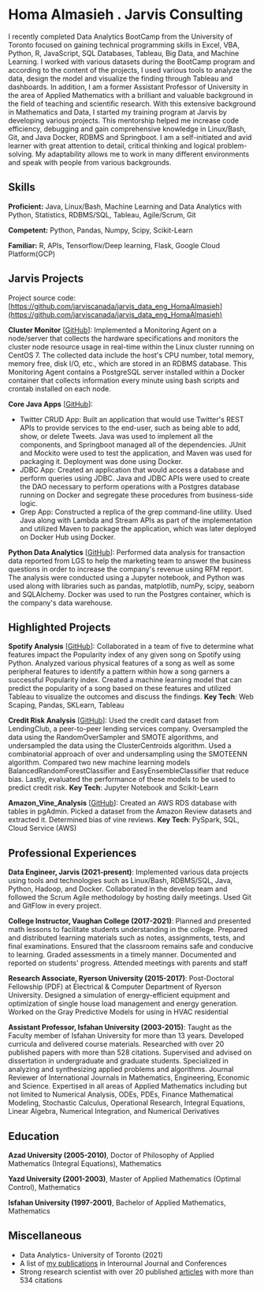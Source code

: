 # Homa Almasieh . Jarvis Consulting

 I recently completed Data Analytics BootCamp from the University of Toronto focused on gaining technical programming skills in Excel, VBA, Python, R, JavaScript, SQL Databases, Tableau, Big Data, and Machine Learning. I worked with various datasets during the BootCamp program and according to the content of the projects, I used various tools to analyze the data, design the model and visualize the finding through Tableau and dashboards. In addition, I am a former Assistant Professor of University in the area of Applied Mathematics with a brilliant and valuable background in the field of teaching and scientific research. With this extensive background in Mathematics and Data, I started my training program at Jarvis by developing various projects. This mentorship helped me increase code efficiency, debugging and gain comprehensive knowledge in Linux/Bash, Git, and Java Docker, RDBMS and Springboot. I am a self-initiated and avid learner with great attention to detail, critical thinking and logical problem-solving. My adaptability allows me to work in many different environments and speak with people from various backgrounds.

## Skills

**Proficient:** Java, Linux/Bash, Machine Learning and Data Analytics with Python, Statistics, RDBMS/SQL, Tableau, Agile/Scrum, Git

**Competent:** Python, Pandas, Numpy, Scipy, Scikit-Learn

**Familiar:** R, APIs, Tensorflow/Deep learning, Flask, Google Cloud Platform(GCP)

## Jarvis Projects

Project source code: [https://github.com/jarviscanada/jarvis_data_eng_HomaAlmasieh](https://github.com/jarviscanada/jarvis_data_eng_HomaAlmasieh)


**Cluster Monitor** [[GitHub](https://github.com/jarviscanada/jarvis_data_eng_HomaAlmasieh/tree/master/linux_sql)]: Implemented a Monitoring Agent on a node/server that collects the hardware specifications and monitors the cluster node resource usage in real-time within the Linux cluster running on CentOS 7. The collected data include the host's CPU number, total memory, memory free, disk I/O, etc., which are stored in an RDBMS database. This Monitoring Agent contains a PostgreSQL server installed within a Docker container that collects information every minute using bash scripts and crontab installed on each node.

**Core Java Apps** [[GitHub](https://github.com/jarviscanada/jarvis_data_eng_HomaAlmasieh/tree/master/core_java)]:
      
  - Twitter CRUD App: Built an application that would use Twitter's REST APIs to provide services to the end-user, such as being able to add, show, or delete Tweets. Java was used to implement all the components, and Springboot managed all of the dependencies. JUnit and Mockito were used to test the application, and Maven was used for packaging it. Deployment was done using Docker.
  - JDBC App: Created an application that would access a database and perform queries using JDBC. Java and JDBC APIs were used to create the DAO necessary to perform operations with a Postgres database running on Docker and segregate these procedures from business-side logic.
  - Grep App: Constructed a replica of the grep command-line utility. Used Java along with Lambda and Stream APIs as part of the implementation and utilized Maven to package the application, which was later deployed on Docker Hub using Docker.

**Python Data Analytics** [[GitHub](https://github.com/jarviscanada/jarvis_data_eng_HomaAlmasieh/tree/master/python_data_anlytics)]: Performed data analysis for transaction data reported from LGS to help the marketing team to answer the business questions in order to increase the company's revenue using RFM report. The analysis were conducted using a Jupyter notebook, and Python was used along with libraries such as pandas, matplotlib, numPy, scipy, seaborn and SQLAlchemy. Docker was used to run the Postgres container, which is the company's data warehouse.


## Highlighted Projects
**Spotify Analysis** [[GitHub](https://github.com/halmasieh/Spotify_Analysis)]: Collaborated in a team of five to determine what features impact the Popularity index of any given song on Spotify using Python. Analyzed various physical features of a song as well as some peripheral features to identify a pattern within how a song garners a successful Popularity index. Created a machine learning model that can predict the popularity of a song based on these features and utilized Tableau to visualize the outcomes and discuss the findings.
 **Key Tech**: Web Scaping, Pandas, SKLearn, Tableau

**Credit Risk Analysis** [[GitHub](https://github.com/halmasieh/Credit_Risk_Analysis)]: Used the credit card dataset from LendingClub, a peer-to-peer lending services company. Oversampled the data using the RandomOverSampler and SMOTE algorithms, and undersampled the data using the ClusterCentroids algorithm. Used a combinatorial approach of over and undersampling using the SMOTEENN algorithm. Compared two new machine learning models BalancedRandomForestClassifier and EasyEnsembleClassifier that reduce bias. Lastly, evaluated the performance of these models to be used to predict credit risk. **Key Tech**: Jupyter Notebook and Scikit-Learn

**Amazon_Vine_Analysis** [[GitHub](https://github.com/halmasieh/Amazon_Vine_Analysis)]: Created an AWS RDS database with tables in pgAdmin. Picked a dataset from the Amazon Review datasets and extracted it. Determined bias of vine reviews. **Key Tech**: PySpark, SQL, Cloud Service (AWS)


## Professional Experiences

**Data Engineer, Jarvis (2021-present)**: Implemented various data projects using tools and technologies such as Linux/Bash, RDBMS/SQL, Java, Python, Hadoop, and Docker. Collaborated in the develop team and followed the Scrum Agile methodology by hosting daily meetings. Used Git and GitFlow in every project.

**College Instructor, Vaughan College (2017-2021)**: Planned and presented math lessons to facilitate students understanding in the college. Prepared and distributed learning materials such as notes, assignments, tests, and final examinations. Ensured that the classroom remains safe and conducive to learning. Graded assessments in a timely manner. Documented and reported on students' progress. Attended meetings with parents and staff

**Research Associate, Ryerson University (2015-2017)**:  Post-Doctoral Fellowship (PDF) at Electrical & Computer Department of Ryerson University. Designed a simulation of energy-efficient equipment and optimization of single house load management and energy generation. Worked on the Gray Predictive Models for using in HVAC residential

**Assistant Professor, Isfahan University (2003-2015)**: Taught as the Faculty member of Isfahan University for more than 13 years. Developed curricula and delivered course materials. Researched with over 20 published papers with more than 528 citations. Supervised and advised on dissertation in undergraduate and graduate students. Specialized in analyzing and synthesizing applied problems and algorithms. Journal Reviewer of International Journals in Mathematics, Engineering, Economic and Science. Expertised in all areas of Applied Mathematics including but not limited to Numerical Analysis,  ODEs, PDEs, Finance Mathematical Modeling, Stochastic Calculus, Operational Research, Integral Equations, Linear Algebra, Numerical Integration, and Numerical Derivatives


## Education
**Azad University (2005-2010)**, Doctor of Philosophy of Applied Mathematics (Integral Equations), Mathematics

**Yazd University (2001-2003)**, Master of Applied Mathematics (Optimal Control), Mathematics

**Isfahan University (1997-2001)**, Bachelor of Applied Mathematics, Mathematics


## Miscellaneous
- Data Analytics- University of Toronto (2021)
- A list of [my publications](https://github.com/halmasieh/Publications) in Interournal Journal and Conferences
- Strong research scientist with over 20 published [articles](https://scholar.google.ca/citations?hl=en&user=D5P5et4AAAAJ) with more than 534 citations